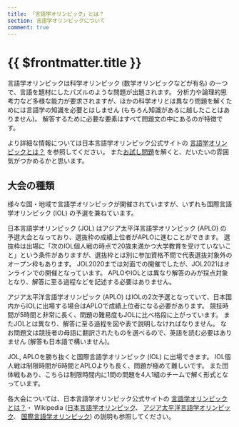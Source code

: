 ```yaml
---
title: 「言語学オリンピック」とは？
section: 言語学オリンピックについて
comment: true
---
```


# {{ $frontmatter.title }}

言語学オリンピックは科学オリンピック (数学オリンピックなどが有名) の一つで、言語を題材にしたパズルのような問題が出題されます。
分析力や論理的思考力など多様な能力が要求されますが、ほかの科学オリとは異なり問題を解くためには言語学の知識を必要とはしません (もちろん知識があるに越したことはありません)。
解答するために必要な要素はすべて問題文の中にあるのが特徴です。

より詳細な情報については日本言語学オリンピック公式サイトの
[言語学オリンピックとは？](https://iolingjapan.org/information/ "言語学オリンピックとは？")
を参照してください。
また[お試し問題](https://iolingjapan.org/sample-problems/ "JOLお試し問題集")を解くと、だいたいの雰囲気がつかめるかと思います。

## 大会の種類

様々な国・地域で言語学オリンピックが開催されていますが、いずれも国際言語学オリンピック (IOL) の予選を兼ねています。

日本言語学オリンピック (JOL) はアジア太平洋言語学オリンピック (APLO) の予選大会となっており、選抜枠の成績上位者がAPLOに進むことができます。
選抜枠は出場に「次のIOL個人戦の時点で20歳未満かつ大学教育を受けていないこと」という条件がありますが、選抜枠とは別に参加資格不問で代表選抜対象外のオープン枠もあります。
JOL2020までは対面での開催でしたが、JOL2021はオンラインでの開催となっています。
APLOやIOLとは異なり解答のみが採点対象となり、解答に至る過程などを記述する必要はありません。

アジア太平洋言語学オリンピック (APLO) はIOLの2次予選となっていて、日本国内からIOLに出場する場合はAPLOで成績上位者になる必要があります。
競技時間が5時間と非常に長く、問題の難易度もJOLに比べ格段に上がっています。
またJOLとは異なり、解答に至る過程を図や表で説明しなければなりません。
なお問題文は競技者の母語に翻訳されたものを選べるので、英語を読む必要はありません (解答も日本語で構いません)。

JOL, APLOを勝ち抜くと国際言語学オリンピック (IOL) に出場できます。
IOL個人戦は制限時間が6時間とAPLOよりも長く、問題が極めて難しいです。
また団体戦もあり、こちらは制限時間内に1問の問題を4人1組のチームで解く形式となっています。

各大会については、日本言語学オリンピック公式サイトの
[言語学オリンピックとは？](https://iolingjapan.org/information/ "言語学オリンピックとは？")・
Wikipedia ([日本言語学オリンピック](https://ja.wikipedia.org/wiki/日本言語学オリンピック "日本言語学オリンピック")、
[アジア太平洋言語学オリンピック](https://ja.wikipedia.org/wiki/アジア太平洋言語学オリンピック "アジア太平洋言語学オリンピック")、
[国際言語学オリンピック](https://ja.wikipedia.org/wiki/国際言語学オリンピック "国際言語学オリンピック"))
の説明も参照してください。

<!--
TODO: 表の自動化

### JOL: 日本言語学オリンピック

日本大会の問題

| 大会 | 年 | 大問 |  |
| :-: | :-: | :-: | :-- |
| JOL | 2022 | 1 | [タグバヌワ文字](/olympiad/jol/2022/1/) |
| JOL | 2022 | 2 | [タワラ語](/olympiad/jol/2022/2/) |
| JOL | 2022 | 4 | [ヤオ語](/olympiad/jol/2022/4/) |
| JOL | 2022 | 5 | [ティンリン語](/olympiad/jol/2022/5/) |
| JOL | 2019 | 4 | [イヌクティトゥット語](/olympiad/jol/2019/4/) |
| JOL | 2018 | 1 | [主の祈り](/olympiad/jol/2018/1/) |
| JOL | 2017 | 3 | [モンゴル語](/olympiad/jol/2017/3/) |

### APLO: アジア太平洋言語学オリンピック

アジア太平洋大会の問題

| 大会 | 年 | 大問 |  |
| :-: | :-: | :-: | :-- |
| APLO | 2022 | 1 | [パナラ語](/olympiad/aplo/2022/1/) |

### UKLO: イギリス言語学オリンピック

イギリス大会の問題

| 大会 | 年 | ラウンド | 大問 |  |
| :-: | :-: | :-: | :-: | :-- |
| UKLO | 2021 | 1 | 1 | [オガム文字](/olympiad/uklo/2021/1/1/) |
| UKLO | 2021 | 1 | 2 | [カビル語](/olympiad/uklo/2021/1/2/) |
| UKLO | 2021 | 1 | 3 | [ワアマ語](/olympiad/uklo/2021/1/3/) | 
-->
